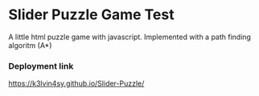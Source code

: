 # Slider Puzzle Game Test
A little html puzzle game with javascript.
Implemented with a path finding algoritm (A*)

### Deployment link
https://k3lvin4sy.github.io/Slider-Puzzle/
